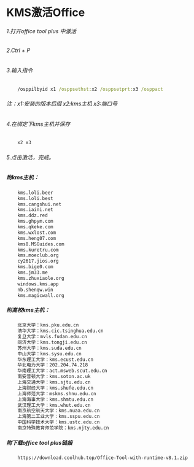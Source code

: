 # KMS激活Office

###### 1.打开office tool plus 中激活

###### 2.Ctrl + P

###### 3.输入指令

```cmd
	/osppilbyid x1 /osppsethst:x2 /osppsetprt:x3 /osppact
```

###### 			注：x1:安装的版本后缀	x2:kms主机	x3:端口号

###### 4.在绑定下kms主机并保存

```cmd
	x2 x3
```

###### 5.点击激活，完成。

##### 附kms主机：

```txt
	kms.loli.beer
	kms.loli.best
	kms.cangshui.net
	kms.iaini.net
	kms.ddz.red
	kms.ghpym.com
	kms.qkeke.com
	kms.wxlost.com
	kms.heng07.com
	kms8.MSGuides.com
	kms.kuretru.com
	kms.moeclub.org
	cy2617.jios.org
	kms.bige0.com
	kms.jm33.me
	kms.zhuxiaole.org
	windows.kms.app
	nb.shenqw.win
	kms.magicwall.org
```

##### 附高校kms主机：

```txt
	北京大学：kms.pku.edu.cn
	清华大学：kms.cic.tsinghua.edu.cn
	复旦大学：mvls.fudan.edu.cn
	同济大学：kms.tongji.edu.cn
	苏州大学：kms.suda.edu.cn
	中山大学：kms.sysu.edu.cn
	华东理工大学：kms.ecust.edu.cn
	华北电力大学：202.204.74.218
	华南理工大学：act.msweb.scut.edu.cn
	南安普顿大学：kms.soton.ac.uk
	上海交通大学：kms.sjtu.edu.cn
	上海财经大学：kms.shufe.edu.cn
	上海师范大学：mskms.shnu.edu.cn
	上海海事大学：kms.shmtu.edu.cn
	武汉理工大学：kms.whut.edu.cn
	南京航空航天大学：kms.nuaa.edu.cn
	上海第二工业大学：kms.sspu.edu.cn
	中国科学技术大学：kms.ustc.edu.cn
	南京特殊教育师范学院：kms.njty.edu.cn
```

##### 附下载office tool plus链接

```html
	https://download.coolhub.top/Office-Tool-with-runtime-v8.1.zip
```